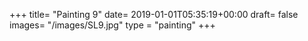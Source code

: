 +++
title= "Painting 9"
date= 2019-01-01T05:35:19+00:00
draft= false
images= "/images/SL9.jpg"
type = "painting"
+++
